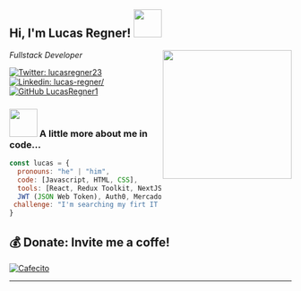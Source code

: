 <h2> Hi, I'm Lucas Regner! <img src="https://media.giphy.com/media/NDqBIAjtA1Z72/giphy.gif" width="50"></h2>
<img align='right' src="https://media.giphy.com/media/f3iwJFOVOwuy7K6FFw/giphy.gif" width="230">
<p><em>Fullstack Developer
</em></p>

[![Twitter: lucasregner23](https://img.shields.io/twitter/follow/lucasregner23?style=social)](https://twitter.com/lucasregner23)
[![Linkedin: lucas-regner/](https://img.shields.io/badge/-lucasregner-blue?style=flat-square&logo=Linkedin&logoColor=white&link=https://www.linkedin.com/in/lucas-regner/)](https://www.linkedin.com/in/lucas-regner/)
[![GitHub LucasRegner1](https://img.shields.io/github/followers/lucasregner1?label=follow&style=social)](https://github.com/lucasregner1)


### <img src="https://media.giphy.com/media/QfvoEfKgqjyTu/giphy.gif" width="50"> A little more about me in code...  

```javascript
const lucas = {
  pronouns: "he" | "him",
  code: [Javascript, HTML, CSS],
  tools: [React, Redux Toolkit, NextJS, Node, Express, PostgreSQL, Sequelize, Jest, MongoDB, Mongoose, TailwindCSS, 
  JWT (JSON Web Token), Auth0, MercadoPago],
 challenge: "I'm searching my firt IT job while I'm making my e-portfolio"
}
```

## 💰 Donate: Invite me a coffe!
[![Cafecito](https://cdn.cafecito.app/imgs/buttons/button_5.svg)](https://cafecito.app/lucasregnerdev) 

---
